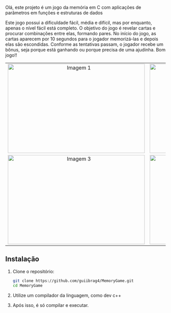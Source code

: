 Olá, este projeto é um jogo da memória em C com aplicações de parâmetros em funções e estruturas de dados

Este jogo possui a dificuldade fácil, média e difícil, mas por enquanto, apenas o nível fácil está completo. O objetivo do jogo é revelar cartas e procurar combinações entre elas, formando pares. No início do jogo, as cartas aparecem por 10 segundos para o jogador memorizá-las e depois elas são escondidas. Conforme as tentativas passam, o jogador recebe um bônus, seja porque está ganhando ou porque precisa de uma ajudinha. Bom jogo!!
<table>
  <tr>
    <td align="center">
      <img src="https://github.com/guiibrag4/JogoDaMemoria_C/assets/131495236/8bf7a203-eee7-4ca4-b4b9-9899de91490e" width="430px" height="280px" alt="Imagem 1" width="200"/>
    </td>
    <td align="center">
      <img src="https://github.com/guiibrag4/JogoDaMemoria_C/assets/131495236/09b9170b-caac-473a-9cc4-b27ae123b76f" width="430px" height="280px" alt="Imagem 2" width="200"/>
    </td>
  </tr>
  <tr>
    <td align="center">
      <img src="https://github.com/guiibrag4/JogoDaMemoria_C/assets/131495236/95089bab-fa2f-4692-a592-af4b3a1c23c1" width="430px" height="280px"" alt="Imagem 3" width="200"/>
    </td>
    <td align="center">
      <img src="https://github.com/guiibrag4/JogoDaMemoria_C/assets/131495236/7d5fd087-2994-44ac-b1b0-0b3bc3fedfe8" width="430px" height="280px" alt="Imagem 4" width="200"/>
    </td>
  </tr>
</table>

## Instalação

1. Clone o repositório:

    ```sh
    git clone https://github.com/guiibrag4/MemoryGame.git
    cd MemoryGame
    ```

2. Utilize um compilador da linguagem, como dev c++

3. Após isso, é só compilar e executar.
